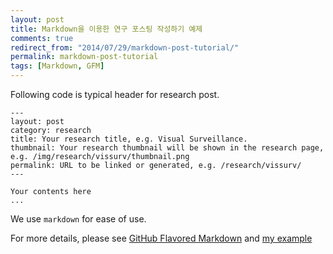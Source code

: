 ```yaml
---
layout: post
title: Markdown을 이용한 연구 포스팅 작성하기 예제
comments: true
redirect_from: "2014/07/29/markdown-post-tutorial/"
permalink: markdown-post-tutorial
tags: [Markdown, GFM]
---
```


Following code is typical header for research post.

```
---
layout: post
category: research
title: Your research title, e.g. Visual Surveillance.
thumbnail: Your research thumbnail will be shown in the research page, e.g. /img/research/vissurv/thumbnail.png
permalink: URL to be linked or generated, e.g. /research/vissurv/
---

Your contents here
...

```

We use `markdown` for ease of use.

For more details, please see [GitHub Flavored Markdown](https://help.github.com/articles/github-flavored-markdown) and [my example](https://dl.dropboxusercontent.com/u/6516457/blog/data/2012-08-01-visual-surveillance.md)

